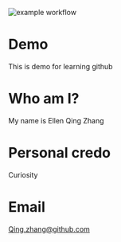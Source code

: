 ![example workflow](https://github.com/EllenZhangQ/Demo/actions/workflows/c-cpp.yml/badge.svg)
# Demo
This is demo for learning github

# Who am I?
My name is Ellen Qing Zhang

# Personal credo
Curiosity

# Email
Qing.zhang@github.com
